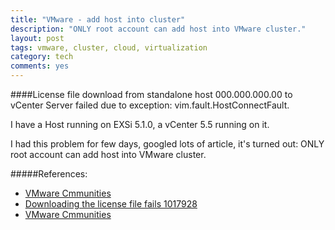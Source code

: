 ```yaml
---
title: "VMware - add host into cluster"
description: "ONLY root account can add host into VMware cluster."
layout: post
tags: vmware, cluster, cloud, virtualization
category: tech
comments: yes
---
```


####License file download from standalone host 000.000.000.00 to vCenter Server failed due to exception: vim.fault.HostConnectFault.

I have a Host running on EXSi 5.1.0, a vCenter 5.5 running on it.

I had this problem for few days, googled lots of article, it's turned out: ONLY root account can add host into VMware cluster. 

#####References:
* [VMware Cmmunities](https://communities.vmware.com/message/2498032)
* [Downloading the license file fails 1017928](http://kb.vmware.com/selfservice/microsites/search.do?language=en_US&cmd=displayKC&externalId=1017928)
* [VMware Cmmunities](https://communities.vmware.com/message/1886324)